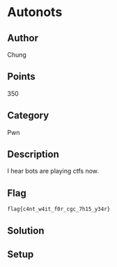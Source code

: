 # Autonots

## Author
Chung
## Points
350
## Category
Pwn
## Description
I hear bots are playing ctfs now.
## Flag
`flag{c4nt_w4it_f0r_cgc_7h15_y34r}`
## Solution

## Setup
